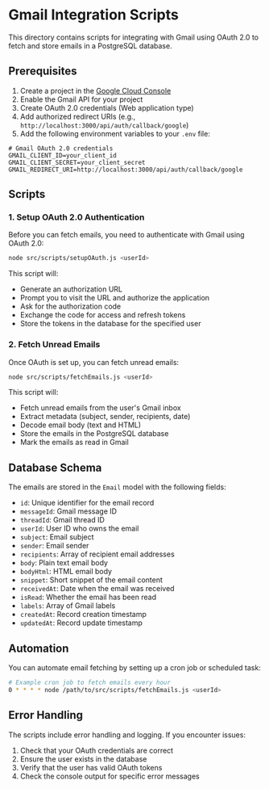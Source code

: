 # Gmail Integration Scripts

This directory contains scripts for integrating with Gmail using OAuth 2.0 to fetch and store emails in a PostgreSQL database.

## Prerequisites

1. Create a project in the [Google Cloud Console](https://console.cloud.google.com/)
2. Enable the Gmail API for your project
3. Create OAuth 2.0 credentials (Web application type)
4. Add authorized redirect URIs (e.g., `http://localhost:3000/api/auth/callback/google`)
5. Add the following environment variables to your `.env` file:

```
# Gmail OAuth 2.0 credentials
GMAIL_CLIENT_ID=your_client_id
GMAIL_CLIENT_SECRET=your_client_secret
GMAIL_REDIRECT_URI=http://localhost:3000/api/auth/callback/google
```

## Scripts

### 1. Setup OAuth 2.0 Authentication

Before you can fetch emails, you need to authenticate with Gmail using OAuth 2.0:

```bash
node src/scripts/setupOAuth.js <userId>
```

This script will:
- Generate an authorization URL
- Prompt you to visit the URL and authorize the application
- Ask for the authorization code
- Exchange the code for access and refresh tokens
- Store the tokens in the database for the specified user

### 2. Fetch Unread Emails

Once OAuth is set up, you can fetch unread emails:

```bash
node src/scripts/fetchEmails.js <userId>
```

This script will:
- Fetch unread emails from the user's Gmail inbox
- Extract metadata (subject, sender, recipients, date)
- Decode email body (text and HTML)
- Store the emails in the PostgreSQL database
- Mark the emails as read in Gmail

## Database Schema

The emails are stored in the `Email` model with the following fields:

- `id`: Unique identifier for the email record
- `messageId`: Gmail message ID
- `threadId`: Gmail thread ID
- `userId`: User ID who owns the email
- `subject`: Email subject
- `sender`: Email sender
- `recipients`: Array of recipient email addresses
- `body`: Plain text email body
- `bodyHtml`: HTML email body
- `snippet`: Short snippet of the email content
- `receivedAt`: Date when the email was received
- `isRead`: Whether the email has been read
- `labels`: Array of Gmail labels
- `createdAt`: Record creation timestamp
- `updatedAt`: Record update timestamp

## Automation

You can automate email fetching by setting up a cron job or scheduled task:

```bash
# Example cron job to fetch emails every hour
0 * * * * node /path/to/src/scripts/fetchEmails.js <userId>
```

## Error Handling

The scripts include error handling and logging. If you encounter issues:

1. Check that your OAuth credentials are correct
2. Ensure the user exists in the database
3. Verify that the user has valid OAuth tokens
4. Check the console output for specific error messages
